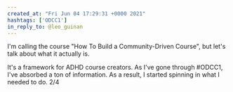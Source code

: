 ```yaml
---
created_at: "Fri Jun 04 17:29:31 +0000 2021"
hashtags: ['ODCC1']
in_reply_to: @leo_guinan
---
```


I'm calling the course "How To Build a Community-Driven Course", but let's talk about what it actually is.

It's a framework for ADHD course creators. As I've gone through #ODCC1, I've absorbed a ton of information. As a result, I started spinning in what I needed to do.
2/4